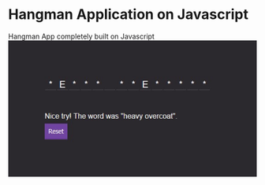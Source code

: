 # Hangman Application on Javascript
 Hangman App completely built on Javascript 
 <img src="images/cover.jpg">
